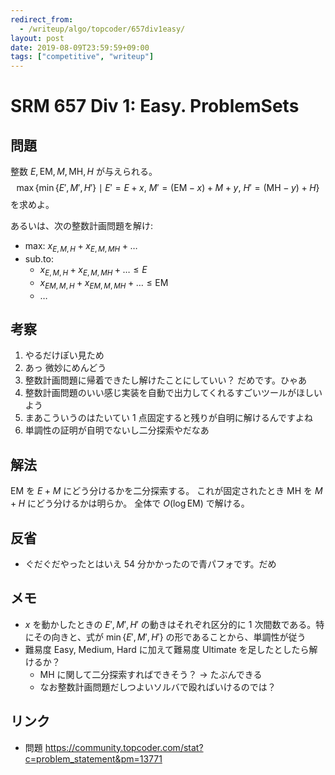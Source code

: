 ```yaml
---
redirect_from:
  - /writeup/algo/topcoder/657div1easy/
layout: post
date: 2019-08-09T23:59:59+09:00
tags: ["competitive", "writeup"]
---
```


# SRM 657 Div 1: Easy. ProblemSets

## 問題

整数 $E, \mathrm{EM}, M, \mathrm{MH}, H$ が与えられる。
$$\max \left\{ \min \{ E', M', H' \} \mid E' = E + x, ~ M' = (\mathrm{EM} - x) + M + y, ~ H' = (\mathrm{MH} - y) + H \right\}$$
を求めよ。

あるいは、次の整数計画問題を解け:

-   max: $x _ {E,M,H} + x _ {E,M,MH} + \dots$
-   sub.to:
    -   $x _ {E,M,H} + x _ {E,M,MH} + \dots \le E$
    -   $x _ {EM,M,H} + x _ {EM,M,MH} + \dots \le \mathrm{EM}$
    -   $\dots$

## 考察

1.  やるだけぽい見ため
1.  あっ 微妙にめんどう
1.  整数計画問題に帰着できたし解けたことにしていい？ だめです。ひゃあ
1.  整数計画問題のいい感じ実装を自動で出力してくれるすごいツールがほしいよう
1.  まあこういうのはたいてい $1$ 点固定すると残りが自明に解けるんですよね
1.  単調性の証明が自明でないし二分探索やだなあ

## 解法

$\mathrm{EM}$ を $E + M$ にどう分けるかを二分探索する。
これが固定されたとき $\mathrm{MH}$ を $M + H$ にどう分けるかは明らか。
全体で $O(\log \mathrm{EM})$ で解ける。

## 反省

-   ぐだぐだやったとはいえ 54 分かかったので青パフォです。だめ

## メモ

-   $x$ を動かしたときの $E', M', H'$ の動きはそれぞれ区分的に $1$ 次間数である。特にその向きと、式が $\min \{ E', M', H' \}$ の形であることから、単調性が従う
-   難易度 Easy, Medium, Hard に加えて難易度 Ultimate を足したとしたら解けるか？
    -   $\mathrm{MH}$ に関して二分探索すればできそう？  $\to$ たぶんできる
    -   なお整数計画問題だしつよいソルバで殴ればいけるのでは？

## リンク

-   問題 <https://community.topcoder.com/stat?c=problem_statement&pm=13771>
